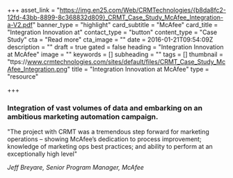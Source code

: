 +++
asset_link = "https://img.en25.com/Web/CRMTechnologies/{b8da8fc2-12fd-43bb-8899-8c368832d809}_CRMT_Case_Study_McAfee_Integration-a-V2.pdf"
banner_type = "highlight"
card_subtitle = "McAfee"
card_title = "Integration Innovation at"
contact_type = "button"
content_type = "Case Study"
cta = "Read more"
cta_image = ""
date = 2016-01-21T09:54:09Z
description = ""
draft = true
gated = false
heading = "Integration Innovation at McAfee"
image = ""
keywords = []
subheading = ""
tags = []
thumbnail = "ttps://www.crmtechnologies.com/sites/default/files/CRMT_Case_Study_McAfee_Integration.png"
title = "Integration Innovation at McAfee"
type = "resource"

+++
### Integration of vast volumes of data and embarking on an ambitious marketing automation campaign.

"The project with CRMT was a tremendous step forward for marketing operations – showing McAfee’s dedication to process improvement; knowledge of marketing ops best practices; and ability to perform at an exceptionally high level"

_Jeff Breyare, Senior Program Manager, McAfee_